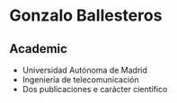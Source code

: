 Gonzalo Ballesteros
===================
Academic
--------
* Universidad Autónoma de Madrid
* Ingeniería de telecomunicación
* Dos publicaciones e carácter científico
